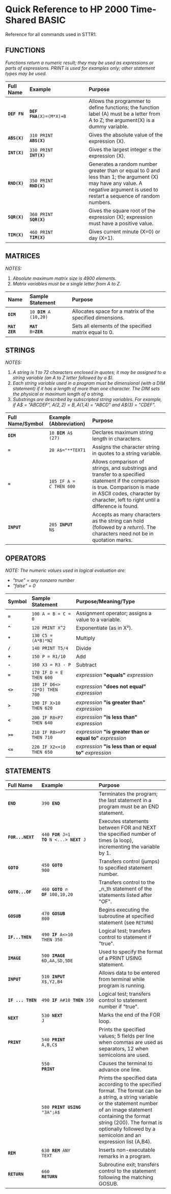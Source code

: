 # Quick Reference to HP 2000 Time-Shared BASIC

Reference for all commands used in STTR1.

## FUNCTIONS
_Functions return a numeric result; they may be used as expressions or parts of expressions. PRINT is used for examples only; other statement types may be used._

|Full Name|Example&nbsp;&nbsp;&nbsp;&nbsp;&nbsp;&nbsp;&nbsp;&nbsp;&nbsp;&nbsp;&nbsp;&nbsp;&nbsp;&nbsp;&nbsp;&nbsp;&nbsp;&nbsp;&nbsp;&nbsp;&nbsp;&nbsp;&nbsp;&nbsp;|Purpose|
|:---|:---|:---|
|__`DEF FN`__ |<code>__DEF FNA__(X)=(M*X)+B</code>|Allows the programmer to define functions; the function label (A) must be a letter from A to Z; the argument(X) is a dummy variable.|
|__`ABS(X)`__|<code>310 PRINT __ABS(X)__</code>|Gives the absolute value of the expression (X).|
|__`INT(X)`__|<code>330 PRINT __INT(X)__</code>|Gives the largest integer &le; the expression (X).|
|__`RND(X)`__|<code>350 PRINT __RND(X)__</code>|Generates a random number greater than or equal to 0 and less than 1; the argument (X) may have any value. A negative argument is used to restart a sequence of random numbers.|
|__`SQR(X)`__|<code>360 PRINT __SQR(X)__</code>|Gives the square root of the expression (X); expression must have a positive value.|
|__`TIM(X)`__|<code>460 PRINT __TIM(X)__</code>|Gives current minute (X=0) or day (X=1).|

## MATRICES
_NOTES:_
1. _Absolute maximum matrix size is 4900 elements._
2. _Matrix variables must be a single letter from A to Z._

|Name|Sample Statement|Purpose|
|:---|:---|:---|
|__`DIM`__|<code>10 __DIM__ A (10,20)</code>|Allocates space for a matrix of the specified dimensions.|
|__`MAT ZER`__|<code>__MAT__  B=__ZER__</code>|Sets all elements of the specified matrix equal to 0.|

## STRINGS
_NOTES:_
1. _A string is 1 to 72 characters enclosed in quotes; it may be assigned to a string variable (an A to Z letter followed by a $)._
2. _Each string variable used in a program must be dimensional (with a DIM statement) if it has a length of more than one character. The DIM sets the physical or maximum length of a string._
3. _Substrings are described by subscripted string variables. For example, if A$ = "ABCDEF", A$(2,2) = B, A$(1,4) = "ABCD" and A$(3) = "CDEF"._

|Full Name/Symbol|Example (Abbreviation)|Purpose|
|:---|:---|:---|
|__`DIM`__ |<code>10 __DIM__ A$ (27)</code>|Declares maximum string length in characters.|
|__`=`__ |<code>20 A$="**TEXT1</code>|Assigns the character string in quotes to a string variable.|
|__`=`__ |<code>105&nbsp;IF&nbsp;A$=C$&nbsp;THEN&nbsp;600</code>|Allows comparison of strings, and substrings and transfer to a specified statement if the comparison is true. Comparison is made in ASCII codes, character by character, left to right until a difference is found.|
|__`INPUT`__ |<code>205 __INPUT__ N$</code>|Accepts as many characters as the string can hold (followed by a _return_). The characters need not be in quotation marks.|

## OPERATORS

_NOTE: The numeric values used in logical evaluation are:_
* _"true" = any nonzero number_
* _"false" = 0_

|Symbol|Sample Statement|Purpose/Meaning/Type|
|:---|:---|:---|
|__`=`__ |<code>100 A = B = C = 0</code>|Assignment operator; assigns a value to a variable.|
|__`^`__|<code>120 PRINT X^2</code>|Exponentiate (as in X²).|
|__`*`__ |<code>130 C5 = (A*B)*N2</code>|Multiply|
|__`/`__ |<code>140 PRINT T5/4<code>|Divide|
|__`+`__ |<code>150 P = R1/10<code>|Add|
|__`-`__ |<code>160 X3 = R3 - P<code>|Subtract|
|__`=`__ |<code>170 IF D = E THEN 600<code>|_expression_ __"equals"__ _expression_|
|__`<>`__ |<code>180 IF D6<>(2*D) THEN 700<code>|_expression_ __"does not equal"__ _expression_|
|__`>`__ |<code>190 IF X>10 THEN 620<code>|_expression_ __"is greater than"__ _expression_|
|__`<`__ |<code>200 IF R8<P7 THEN 640 <code>|_expression_ __"is less than"__ _expression_|
|__`>=`__ |<code>210 IF R8>=P7 THEN 710<code>|_expression_ __"is greater than or equal to"__ _expression_|
|__`<=`__ |<code>220 IF X2<=10 THEN 650<code>|_expression_ __"is less than or equal to"__ _expression_|

## STATEMENTS

|Full Name|Example|Purpose|
|:---|:---|:---|
|__`END`__ |<code>390 __END__</code>|Terminates the program; the last statement in a program must be an END statement.|
|__`FOR...NEXT`__ |<code>440 __FOR__ J=1 __TO__ N <...> __NEXT__ J</code>|Executes statements between FOR and NEXT the specified number of times (a loop), incrementing the variable by 1.|
|__`GOTO`__ |<code>450 __GOTO__ 900</code>|Transfers control (jumps) to specified statement number.|
|__`GOTO...OF`__ |<code>460 __GOTO__ _n_ __OF__ 100,10,20</code>|Transfers control to the _n_th statement of the statements listed after "OF".|
|__`GOSUB`__ |<code>470 __GOSUB__ 800</code>|Begins executing the subroutine at specified statement (see `RETURN`)|
|__`IF...THEN`__ |<code>490 __IF__ A<>10 THEN 350</code>|Logical test; transfers control to statement if "true".|
|__`IMAGE`__ |<code>500 __IMAGE__ 6D,AA,SD,5DE</code>|Used to specify the format of a PRINT USING statement.|
|__`INPUT`__ |<code>510 __INPUT__ X$,Y2,B4</code>|Allows data to be entered from terminal while program is running.|
|<code>__IF&nbsp;...&nbsp;THEN__</code> |<code>490&nbsp;**IF**&nbsp;A#10&nbsp;**THEN**&nbsp;350</code>|Logical test; transfers control to statement number if "true".|
|__`NEXT`__|<code>530 __NEXT__ J</code>|Marks the end of the FOR loop.|
|__`PRINT`__ |<code>540 __PRINT__ A,B,C$</code>|Prints the specified values; 5 fields per line when commas are used as separators, 12 when semicolons are used.|
||<code>550 __PRINT__</code>|Causes the terminal to advance one line.|
||<code>580 __PRINT USING__ "3A";A$</code>|Prints the specified data according to the specified format. The format can be a string, a string variable or the statement number of an image statement containing the format string (200). The format is optionally followed by a semicolon and an expression list (A,B4).|
|__`REM`__ |<code>630 __REM__ ANY TEXT</code>|Inserts non-executable remarks in a program.||
|__`RETURN`__ |<code>660 __RETURN__</code>|Subroutine exit; transfers control to the statement following the matching GOSUB.|

